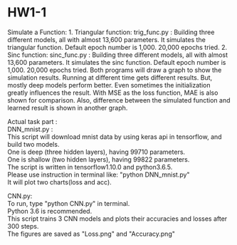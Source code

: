 # HW1-1
Simulate a Function:
    1. Triangular function:
        trig_func.py :
            Building three different models, all with almost 13,600 parameters.
            It simulates the triangular function.
            Default epoch number is 1,000. 20,000 epochs tried.
    2. Sinc function:
        sinc_func.py :
            Building three different models, all with almost 13,600 parameters.
            It simulates the sinc function.
            Default epoch number is 1,000. 20,000 epochs tried.
    Both programs will draw a graph to show the simulation results.
    Running at different time gets different results. But, mostly deep models perform better. 
        Even sometimes the initialization greatly influences the result.
    With MSE as the loss function, MAE is also shown for comparison. 
    Also, difference between the simulated function and learned result is shown in another graph.

Actual task part :  
    DNN_mnist.py :  
        This script will download mnist data by using keras api in tensorflow, and build two models.  
        One is deep (three hidden layers), having 99710 parameters.  
        One is shallow (two hidden layers), having 99822 parameters.  
        The script is written in tensorflow1.10.0 and python3.6.5.  
        Please use instruction in terminal like: "python DNN_mnist.py"  
        It will plot two charts(loss and acc).  

CNN.py:  
        To run, type "python CNN.py" in terminal.  
        Python 3.6 is recommended.  
        This script trains 3 CNN models and plots their accuracies and losses after 300 steps.  
        The figures are saved as "Loss.png" and "Accuracy.png"
